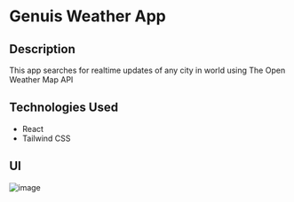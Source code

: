 # Genuis Weather App

## Description
This app searches for realtime updates of any city in world using The Open Weather Map API

## Technologies Used
- React
- Tailwind CSS

## UI
![image](https://user-images.githubusercontent.com/55560024/167139829-41257bd2-17ed-42a1-8078-82426b0e0a87.png)

